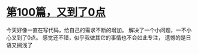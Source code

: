 # [第100篇，又到了0点](https://github.com/yihong0618/gitblog/issues/100)

今天好像一直在写代码，给自己的需求不断的增加。
解决了一个小问题，一不小心又到了0点。
感觉还不错，似乎我做其它的事情也不会如此专注，
遗憾的是日语又搁浅了